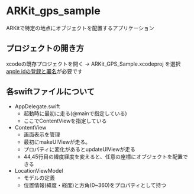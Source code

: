 # ARKit_gps_sample
ARKitで特定の地点にオブジェクトを配置するアプリケーション

## プロジェクトの開き方

xcodeの既存プロジェクトを開く -> ARKit_GPS_Sample.xcodeproj を選択
[apple idの登録と署名](https://www.radical-dreamer.com/programming/xcode-run-on-device/)が必要です

## 各swiftファイルについて

- AppDelegate.swift
  - 起動時に最初に走る(@mainで指定している)
  - ここでContentViewを指定している
- ContentView
  - 画面表示を管理
  - 最初にmakeUIViewが走る。
  - プロパティに変化があるとupdateUIViewが走る
  - 44,45行目の緯度経度を変えると、任意の座標にオブジェクトを配置できる
- LocationViewModel
  - モデルの定義
  - 位置情報(緯度・経度)と方角(0~360)をプロパティとして持つ


